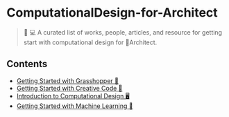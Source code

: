# ComputationalDesign-for-Architect
> 🤖 💻 A curated list of works, people, articles, and resource for getting start with computational design for :construction_worker:Architect.

## Contents
- [Getting Started with Grasshopper 🌌](#Getting-started-Grasshopper)
- [Getting Started with Creative Code 🎨](#Getting-started-Creative-Code)
- [Introduction to Computational Design 🖥️](#Introduction-to-Computational-Design)
- [Getting Started with Machine Learning 🤖](#Getting-started-Machine-Learning)
